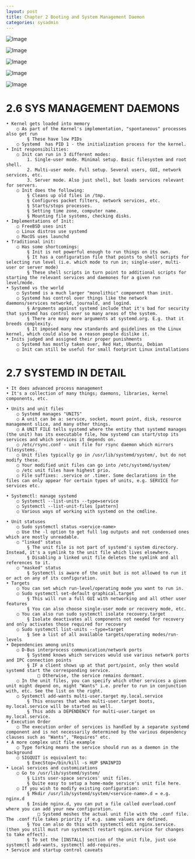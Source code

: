 ```yaml
---
layout: post
title: Chapter 2 Booting and System Management Daemon
categories: sysadmin
---
```


![Image](/docs/assets/images/sysadmin-handbook/ch2/1.png)

![Image](/docs/assets/images/sysadmin-handbook/ch2/2.png)

![Image](/docs/assets/images/sysadmin-handbook/ch2/3.png)

![Image](/docs/assets/images/sysadmin-handbook/ch2/4.png)

![Image](/docs/assets/images/sysadmin-handbook/ch2/5.png)

# 2.6 SYS MANAGEMENT DAEMONS

	• Kernel gets loaded into memory
		○ As part of the Kernel's implementation, "spontaneous" processes also get run
			§ These have low PIDs
		○ Systemd  has PID 1 - the initialization process for the kernel.
	• Init responsibilities:
		○ Init can run in 3 different modes:
			1. Single-user mode. Minimal setup. Basic filesystem and root shell.
			2. Multi-user mode. Full setup. Several users, GUI, network services, etc.
			3. Server mode. Also just shell, but loads services relevant for servers.
		○ Init does the following:
			§ Cleans up old files in /tmp.
			§ Configures packet filters, network services, etc.
			§ Starts/stops processes.
			§ Setting time zone, computer name.
			§ Mounting file systems, checking disks.
	• Implementations of Init:
		○ FreeBSD uses init
		○ Linux distros use systemd
		○ MacOS uses launchd
	• Traditional init:
		○ Has some shortcomings:
			§ Init is not powerful enough to run things on its own.
			§ It has a configuration file that points to shell scripts for selecting run level (i.e. which mode to run in; single-user, multi-user or server mode)
			§ These shell scripts in turn point to additional scripts for starting the relevant services and daemones for a given run level/mode.
	• Systemd vs the world
		○ Systemd is a much larger "monolithic" component than init.
		○ Systemd has control over things like the network daemons/services networkd, journald, and logind.
			§ Arguments against systemd include that it's bad for security that systemd has control over so many areas of the system.
			§ There are many more arguments at systemd.org. E.g. that it breeds complexity.
			§ It imposed many new standards and guidelines on the Linux kernel, which could also be a reason people dislike it.
	• Inits judged and assigned their proper punishments
		○ Systemd has mostly taken over, Red Hat, Ubuntu, Debian
		○ Init can still be useful for small footprint Linux installations

# 2.7 SYSTEMD IN DETAIL
	• It does advanced process management
	• It's a collection of many things; daemons, libraries, kernel components, etc.

	• Units and unit files
		○ Systemd manages "UNITS"
		○ A unit can be a: service, socket, mount point, disk, resource management slice, and many other things.
		○ A UNIT FILE tells systemd where the entity that systemd manages (the unit) has its executable file, how systemd can start/stop its services and which services it depends on.
		○ /etc/rsync.conf - unit file for rsync daemon which mirrors filesystems.
		○ Unit files typically go in /usr/lib/systemd/system/, but do not modify these.
		○ Your modified unit files can go into /etc/systemd/system/
		○ /etc unit files have highest prio.
		○ File suffixes: .service or .timer. Some declarations in the files can only appear for certain types of units, e.g. SERVICE for services etc.

	• Systemctl: manage systemd
		○ Systemctl --list-units --type=service
		○ Systemctl --list-unit-files [pattern]
		○ Various ways of working with systemd on the cmdline.

	• Unit statuses
		○ Sudo systemctl status <service-name>
		○ Use the -l option to get full log outputs and not condensed ones which are mostly unreadable.
		○ "linked" status
			§ The unit file is not part of systemd's system directory. Instead, it's a symlink to the unit file which lives elsewhere.
			§ Disabling a linked unit file deletes the symlink and all references to it.
		○ "masked" status
			§ Systemctl is aware of the unit but is not allowed to run it or act on any of its configuration.
	• Targets
		○ You can set which run-level/operating mode you want to run in.
		○ Sudo systemctl set-default graphical.target
			§ This will run a full GUI with networking and all other user features
			§ You can also choose single-user mode or recovery mode, etc.
		○ You can also run sudo systemctl isolate recovery.target
			§ Isolate deactivates all components not needed for recovery and only activates those required for recovery
		○ Sudo systemctl list-units --type=target
			§ See a list of all available targets/operating modes/run-levels
	• Dependencies among units
		○ D-Bus interprocess communication/network ports
			§ Systemd knows which services would use various network ports and IPC connection points
			§ IF a client shows up at that port/point, only then would systemd start the corresponding service.
				□ Otherwise, the service remains dormant.
		○ In the unit files, you can specify which other services a given unit might depend on, might "Wants" i.e. prefer to run in conjunction with, etc. See the list on the right.
		○ Systemctl add-wants multi-user.target my.local.service
			§ This ensures that when multi-user.target boots, my.local.service will be started as well.
			§ This adds a DEPENDENCY for multi-user.target on my.local.service.
	• Execution Order
		○ The execution order of services is handled by a separate systemd component and is not necessarily determined by the various dependency clauses such as "Wants", "Requires" etc.
	• A more complex unit file example
		○ Type forking means the service should run as a daemon in the background
		○ SIGQUIT is equivalent to:
			§ ExecStop=/bin/kill -s HUP $MAINPID
	• Local services and customizations
		○ Go to /usr/lib/systemd/system/
			§ Lists user-space services' unit files.
			§ Quite easy to setup a home-made service's unit file here.
		○ If you wish to modify existing configuration:
			§ Mkdir /usr/lib/systemd/system/<service-name>.d = e.g. nginx.d
			§ Inside nginx.d, you can put a file called overload.conf where you can add your new configuration.
				□ Systemd meshes the actual unit file with the .conf file. The .conf file takes priority if e.g. same values are defined.
			§ You can also do this with systemctl edit nginx.service. (then you still must run systemctl restart nginx.service for changes to take effect).
			§ To set the [INSTALL] section of the unit file, just use systemctl add-wants, systemctl add-requires.
	• Service and startup control caveats
		
		
